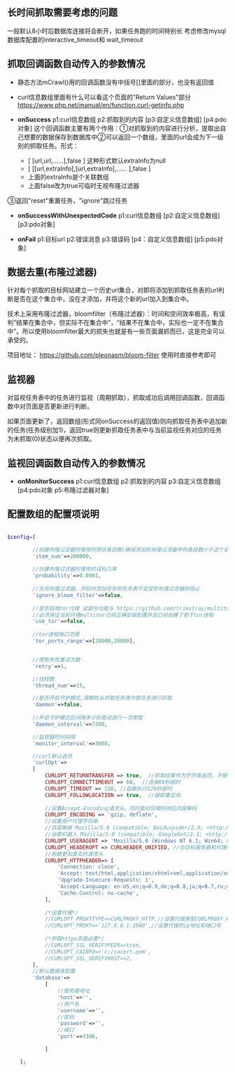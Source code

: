 ## 长时间抓取需要考虑的问题

一般默认8小时后数据库连接将会断开，如果任务跑的时间特别长
考虑修改mysql数据库配置的interactive_timeout和 wait_timeout

## 抓取回调函数自动传入的参数情况

+ 静态方法mCrawl()用的回调函数没有中括号[]里面的部分，也没有返回值

+ curl信息数组里面有什么可以看这个页面的"Return Values"部分 https://www.php.net/manual/en/function.curl-getinfo.php

+ **onSuccess**    p1:curl信息数组 p2:抓取到的内容 [p3:自定义信息数组] [p4:pdo对象] 这个回调函数主要有两个作用：①对抓取到的内容进行分析，提取出自己想要的数据保存到数据库中②可以返回一个数组，里面的url会成为下一级别的抓取任务。形式：
    + [ [url,url,......],false ]  这种形式默认extraInfo为null
    + [ [[url,extraInfo],[url,extraInfo],...... ],false ] 
    + 上面的extraInfo是个关联数组
    + 上面false改为true可临时无视布隆过滤器

③返回\"reset\"重置任务，\"ignore\"跳过任务

+ **onSuccessWithUnexpectedCode** p1:curl信息数组 [p2:自定义信息数组] [p3:pdo对象]

+ **onFail** p1:目标url p2:错误消息 p3:错误码 [p4：自定义信息数组] [p5:pdo对象]

## 数据去重(布隆过滤器)

针对每个抓取的目标网站建立一个历史url集合，对即将添加到抓取任务表的url判断是否在这个集合中，没在才添加，并将这个新的url加入到集合中。

技术上采用布隆过滤器，bloomfilter（布隆过滤器）：时间和空间效率极高，有误判“结果在集合中，但实际不在集合中”，“结果不在集合中，实际也一定不在集合中”。所以使用bloomfilter最大的损失也就是有一些页面漏抓而已，这是完全可以承受的。

 项目地址： https://github.com/pleonasm/bloom-filter 使用时直接参考即可
 
 ## 监视器
 
  对监视任务表中的任务进行监视（周期抓取），抓取成功后调用回调函数，回调函数中对页面是否更新进行判断。
  
  如果页面更新了，返回数组(形式同onSuccess的返回值)则向抓取任务表中追加新的任务(任务级别加1)，返回true则更新抓取任务表中与当前监视任务对应的任务为未抓取(0)状态以便再次抓取。
  
## 监视回调函数自动传入的参数情况

+ **onMonitorSuccess**    p1:curl信息数组 p2:抓取到的内容 p3:自定义信息数组 [p4:pdo对象 p5:布隆过滤器对象]

## 配置数组的配置项说明

```php

$config=[

        //创建布隆过滤器时使用的预估条目数(确保添加到布隆过滤器中的条目数小于这个值)
        'item_num'=>200000,
        
        //创建布隆过滤器时使用的误判几率
        'probability'=>0.0001,
        
        //无视布隆过滤器，开启时添加任务到任务表不会受到布隆过滤器的阻止
        'ignore_bloom_filter'=>false,
        
        //是否启用tor代理 这部分功能与 https://github.com/trimstray/multitor 项目配合使用
        //必须保证当前环境multitor已经正确安装配置并且已经创建了若干tor进程
        'use_tor'=>false,
        
        //tor进程端口范围
        'tor_ports_range'=>[20000,20009],


        //爬取失败重试次数
        'retry'=>1,

        //线程数
        'thread_num'=>15,

        //是否开启守护模式,周期性从抓取任务表中取任务进行抓取
        'daemon'=>false,
        
        //开启守护模式后间隔多少秒尝试进行一次爬取
        'daemon_interval'=>7200,

        //监视器时间间隔
        'monitor_interval'=>3600,

        //curl默认选项
        'curlOpt'=>
        [
            CURLOPT_RETURNTRANSFER => true,  //抓取结果作为字符串返回，不输出到页面
            CURLOPT_CONNECTTIMEOUT => 60,  //连接60秒超时
            CURLOPT_TIMEOUT => 120, //函数执行120秒超时
            CURLOPT_FOLLOWLOCATION => true,  //跟踪重定向
    
            //设置Accept-Encoding请求头。同时能对压缩的响应内容解码
            CURLOPT_ENCODING => 'gzip, deflate',
            //设置用户代理字符串
            //百度蜘蛛 Mozilla/5.0 (compatible; Baiduspider/2.0; +http://www.baidu.com/search/spider.html)
            //谷歌机器人 Mozilla/5.0 (compatible; Googlebot/2.1; +http://www.google.com/bot.html)
            CURLOPT_USERAGENT => 'Mozilla/5.0 (Windows NT 6.1; Win64; x64) AppleWebKit/537.36 (KHTML, like Gecko) Chrome/73.0.3683.103 Safari/537.36',
            CURLOPT_HEADEROPT => CURLHEADER_UNIFIED, //向目标服务器和代理服务器的请求都使用CURLOPT_HTTPHEADER定义的请求头
            //构建更加真实的请求头
            CURLOPT_HTTPHEADER=> [
                'Connection: close',
                'Accept: text/html,application/xhtml+xml,application/xml;q=0.9,image/webp,image/apng,*/*;q=0.8',
                'Upgrade-Insecure-Requests: 1',
                'Accept-Language: en-US,en;q=0.9,de;q=0.8,ja;q=0.7,ru;q=0.6,zh-CN;q=0.5,zh;q=0.4',
                'Cache-Control: no-cache',
            ],
    
            /*设置代理*/
            //CURLOPT_PROXYTYPE=>CURLPROXY_HTTP,//设置代理类型CURLPROXY_HTTP或CURLPROXY_SOCKS5
            //CURLOPT_PROXY=>'127.0.0.1:1080',//设置代理的ip地址和端口号
    
            /*抓取https页面必要*/
            //CURLOPT_SSL_VERIFYPEER=>true,
            //CURLOPT_CAINFO=>'c:/cacert.pem',
            //CURLOPT_SSL_VERIFYHOST=>2,
        ],
        //默认数据库配置
        'database'=>
            [
                //服务器地址
                'host'=>'',
                //用户名
                'username'=>'',
                //密码
                'password'=>'',
                //端口
                'port'=>3306,

            ]

    ];
```

